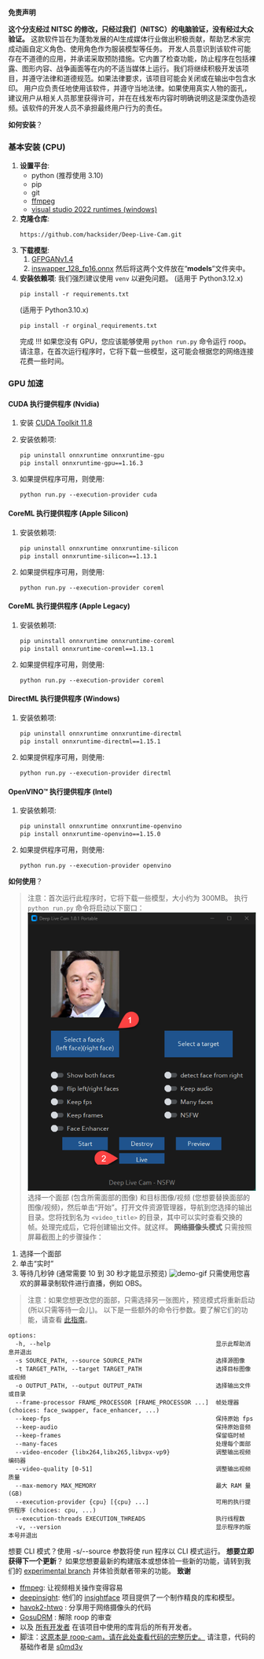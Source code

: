 **免责声明**

**这个分支经过 NITSC 的修改，只经过我们（NITSC）的电脑验证，没有经过大众验证。**
这款软件旨在为蓬勃发展的AI生成媒体行业做出积极贡献，帮助艺术家完成动画自定义角色、使用角色作为服装模型等任务。
开发人员意识到该软件可能存在不道德的应用，并承诺采取预防措施。它内置了检查功能，防止程序在包括裸露、图形内容、战争画面等在内的不适当媒体上运行。我们将继续积极开发该项目，并遵守法律和道德规范。如果法律要求，该项目可能会关闭或在输出中包含水印。
用户应负责任地使用该软件，并遵守当地法律。如果使用真实人物的面孔，建议用户从相关人员那里获得许可，并在在线发布内容时明确说明这是深度伪造视频。该软件的开发人员不承担最终用户行为的责任。

**如何安装**？
### 基本安装 (CPU)
1. **设置平台**:
    - python (推荐使用 3.10)
    - pip
    - git
    - [ffmpeg](https://www.youtube.com/watch?v=OlNWCpFdVMA) 
    - [visual studio 2022 runtimes (windows)](https://visualstudio.microsoft.com/visual-cpp-build-tools/)
2. **克隆仓库**:
    ```
    https://github.com/hacksider/Deep-Live-Cam.git
    ```
3. **下载模型**:
    1. [GFPGANv1.4](https://huggingface.co/hacksider/deep-live-cam/resolve/main/GFPGANv1.4.pth)
    2. [inswapper_128_fp16.onnx](https://huggingface.co/hacksider/deep-live-cam/resolve/main/inswapper_128_fp16.onnx)
    然后将这两个文件放在“**models**”文件夹中。
4. **安装依赖项**:
    我们强烈建议使用 `venv` 以避免问题。
    (适用于 Python3.12.x)
    ```
    pip install -r requirements.txt
    ```
    (适用于 Python3.10.x)
    ```
    pip install -r orginal_requirements.txt
    ```
    完成 !!! 如果您没有 GPU，您应该能够使用 `python run.py` 命令运行 roop。请注意，在首次运行程序时，它将下载一些模型，这可能会根据您的网络连接花费一些时间。
### GPU 加速
#### CUDA 执行提供程序 (Nvidia)
1.  安装 [CUDA Toolkit 11.8](https://developer.nvidia.com/cuda-11-8-0-download-archive)
    
2.  安装依赖项:
    ```
    pip uninstall onnxruntime onnxruntime-gpu
    pip install onnxruntime-gpu==1.16.3
    ```
3.  如果提供程序可用，则使用:
    ```
    python run.py --execution-provider cuda
    ```
#### CoreML 执行提供程序 (Apple Silicon)
1.  安装依赖项:
    ```
    pip uninstall onnxruntime onnxruntime-silicon
    pip install onnxruntime-silicon==1.13.1
    ```
2.  如果提供程序可用，则使用:
    ```
    python run.py --execution-provider coreml
    ```
#### CoreML 执行提供程序 (Apple Legacy)
1.  安装依赖项:
    ```
    pip uninstall onnxruntime onnxruntime-coreml
    pip install onnxruntime-coreml==1.13.1
    ```
2.  如果提供程序可用，则使用:
    ```
    python run.py --execution-provider coreml
    ```
#### DirectML 执行提供程序 (Windows)
1.  安装依赖项:
    ```
    pip uninstall onnxruntime onnxruntime-directml
    pip install onnxruntime-directml==1.15.1
    ```
2.  如果提供程序可用，则使用:
    ```
    python run.py --execution-provider directml
    ```
#### OpenVINO™ 执行提供程序 (Intel)
1.  安装依赖项:
    ```
    pip uninstall onnxruntime onnxruntime-openvino
    pip install onnxruntime-openvino==1.15.0
    ```
2.  如果提供程序可用，则使用:
    ```
    python run.py --execution-provider openvino
    ```
**如何使用**？
> 注意：首次运行此程序时，它将下载一些模型，大小约为 300MB。
执行 `python run.py` 命令将启动以下窗口：
![gui-demo](instruction.png)
选择一个面部 (包含所需面部的图像) 和目标图像/视频 (您想要替换面部的图像/视频)，然后单击“开始”。打开文件资源管理器，导航到您选择的输出目录。您将找到名为 `<video_title>` 的目录，其中可以实时查看交换的帧。处理完成后，它将创建输出文件。就这样。
**网络摄像头模式**
只需按照屏幕截图上的步骤操作：
1. 选择一个面部
2. 单击“实时”
3. 等待几秒钟 (通常需要 10 到 30 秒才能显示预览)
![demo-gif](demo.gif)
只需使用您喜欢的屏幕录制软件进行直播，例如 OBS。
> 注意：如果您想更改您的面部，只需选择另一张图片，预览模式将重新启动 (所以只需等待一会儿)。
以下是一些额外的命令行参数。要了解它们的功能，请查看 [此指南](https://github.com/s0md3v/roop/wiki/Advanced-Options)。
```
options:
  -h, --help                                               显示此帮助消息并退出
  -s SOURCE_PATH, --source SOURCE_PATH                     选择源图像
  -t TARGET_PATH, --target TARGET_PATH                     选择目标图像或视频
  -o OUTPUT_PATH, --output OUTPUT_PATH                     选择输出文件或目录
  --frame-processor FRAME_PROCESSOR [FRAME_PROCESSOR ...]  帧处理器 (choices: face_swapper, face_enhancer, ...)
  --keep-fps                                               保持原始 fps
  --keep-audio                                             保持原始音频
  --keep-frames                                            保留临时帧
  --many-faces                                             处理每个面部
  --video-encoder {libx264,libx265,libvpx-vp9}             调整输出视频编码器
  --video-quality [0-51]                                   调整输出视频质量
  --max-memory MAX_MEMORY                                  最大 RAM 量 (GB)
  --execution-provider {cpu} [{cpu} ...]                   可用的执行提供程序 (choices: cpu, ...)
  --execution-threads EXECUTION_THREADS                    执行线程数
  -v, --version                                            显示程序的版本号并退出
```
想要 CLI 模式？使用 -s/--source 参数将使 run 程序以 CLI 模式运行。
**想要立即获得下一个更新**？
如果您想要最新的构建版本或想体验一些新的功能，请转到我们的 [experimental branch](https://github.com/hacksider/Deep-Live-Cam/tree/experimental) 并体验贡献者带来的功能。
**致谢**
- [ffmpeg](https://ffmpeg.org/): 让视频相关操作变得容易
- [deepinsight](https://github.com/deepinsight): 他们的 [insightface](https://github.com/deepinsight/insightface) 项目提供了一个制作精良的库和模型。
- [havok2-htwo](https://github.com/havok2-htwo) : 分享用于网络摄像头的代码
- [GosuDRM](https://github.com/GosuDRM/nsfw-roop) : 解除 roop 的审查
- 以及 [所有开发者](https://github.com/hacksider/Deep-Live-Cam/graphs/contributors) 在该项目中使用的库背后的所有开发者。
- 脚注：[这原本是 roop-cam，请在此处查看代码的完整历史。](https://github.com/hacksider/roop-cam) 请注意，代码的基础作者是 [s0md3v](https://github.com/s0md3v/roop)
